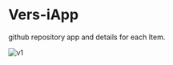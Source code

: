 # Vers-iApp
github repository app and details for each Item.

![v1](https://user-images.githubusercontent.com/58918708/80700919-d2122a00-8ade-11ea-90b6-49f9f2d6ab8a.PNG)
